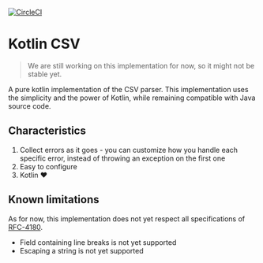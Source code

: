 [![CircleCI](https://circleci.com/gh/Kheops-Engineering/kotlin-csv.svg?style=svg)](https://app.circleci.com/pipelines/github/Kheops-Engineering/kotlin-csv)

# Kotlin CSV
> We are still working on this implementation for now, so it might not be stable yet.

A pure kotlin implementation of the CSV parser. This implementation uses the simplicity and the power of Kotlin, while remaining compatible with Java source code.

## Characteristics
1. Collect errors as it goes - you can customize how you handle each specific error, instead of throwing an exception on the first one
2. Easy to configure
3. Kotlin :heart: 

## Known limitations
As for now, this implementation does not yet respect all specifications of [RFC-4180](https://tools.ietf.org/html/rfc4180). 
- Field containing line breaks is not yet supported
- Escaping a string is not yet supported 